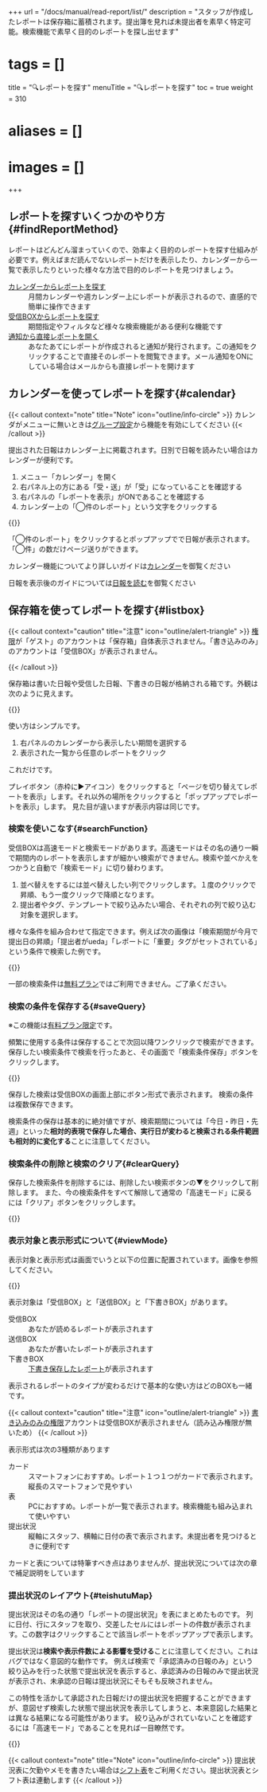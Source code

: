 +++
url = "/docs/manual/read-report/list/"
description = "スタッフが作成したレポートは保存箱に蓄積されます。提出簿を見れば未提出者を素早く特定可能。検索機能で素早く目的のレポートを探し出せます"
# tags = []
title = "🔍レポートを探す"
menuTitle = "🔍レポートを探す"
toc = true
weight = 310
# aliases = []
# images = []
+++



## レポートを探すいくつかのやり方{#findReportMethod}

レポートはどんどん溜まっていくので、効率よく目的のレポートを探す仕組みが必要です。例えばまだ読んでないレポートだけを表示したり、カレンダーから一覧で表示したりといった様々な方法で目的のレポートを見つけましょう。

<dl class="basic">
<dt><a href="#calendar">カレンダーからレポートを探す</a></dt>
<dd>月間カレンダーや週カレンダー上にレポートが表示されるので、直感的で簡単に操作できます</dd>
<dt><a href="#listbox">受信BOXからレポートを探す</a></dt>
<dd>期間指定やフィルタなど様々な検索機能がある便利な機能です</dd>
<dt><a href="/docs/manual/utils/notice/">通知から直接レポートを開く</a></dt>
<dd>あなたあてにレポートが作成されると通知が発行されます。この通知をクリックすることで直接そのレポートを閲覧できます。メール通知をONにしている場合はメールからも直接レポートを開けます</dd>
</dl>



## カレンダーを使ってレポートを探す{#calendar}

{{< callout context="note" title="Note" icon="outline/info-circle" >}}
カレンダがメニューに無いときは[グループ設定](/docs/manual/initial-setting/setting-group/#optionalFunction)から機能を有効にしてください
{{< /callout >}}

提出された日報はカレンダー上に掲載されます。日別で日報を読みたい場合はカレンダーが便利です。

1. メニュー「カレンダー」を開く
2. 右パネル上の方にある「受・送」が「受」になっていることを確認する
3. 右パネルの「レポートを表示」がONであることを確認する
4. カレンダー上の「◯件のレポート」という文字をクリックする


{{<icatch filename="read-report-calendar" msg="カレンダー画面です。レポートや予定が１枚のカレンダー上にまとめて表示されます">}}

「◯件のレポート」をクリックするとポップアップでで日報が表示されます。「◯件」の数だけページ送りができます。




カレンダー機能についてより詳しいガイドは[カレンダー](/docs/manual/calendar/_about/)を御覧ください

日報を表示後のガイドについては[日報を読む](/docs/manual/read-report/state/)を御覧ください


## 保存箱を使ってレポートを探す{#listbox}

{{< callout context="caution" title="注意" icon="outline/alert-triangle" >}}
[権限](/docs/manual/initial-setting/staff/rank/)が「ゲスト」のアカウントは「保存箱」自体表示されません。「書き込みのみ」のアカウントは「受信BOX」が表示されません。

{{< /callout >}}


保存箱は書いた日報や受信した日報、下書きの日報が格納される箱です。外観は次のように見えます。

{{<icatch filename="report-box1" msg="提出されたレポートは保存箱からアクセスできます。権限によっては保存箱にアクセスできないので注意">}}

使い方はシンプルです。

1. 右パネルのカレンダーから表示したい期間を選択する
2. 表示された一覧から任意のレポートをクリック

これだけです。

プレイボタン（赤枠に▶アイコン）をクリックすると「ページを切り替えてレポートを表示」します。それ以外の場所をクリックすると「ポップアップでレポートを表示」します。
見た目が違いますが表示内容は同じです。


### 検索を使いこなす{#searchFunction}

受信BOXは高速モードと検索モードがあります。高速モードはその名の通り一瞬で期間内のレポートを表示しますが細かい検索ができません。検索や並べかえをつかうと自動で「検索モード」に切り替わります。

1. 並べ替えをするには並べ替えしたい列でクリックします。１度のクリックで昇順、もう一度クリックで降順となります。
1. 提出者やタグ、テンプレートで絞り込みたい場合、それぞれの列で絞り込む対象を選択します。

様々な条件を組み合わせて指定できます。例えば次の画像は「検索期間が今月で提出日の昇順」「提出者がueda」「レポートに「重要」タグがセットされている」という条件で検索した例です。


{{<icatch filename="search-report"  msg="タグや提出者など様々な方法でレポートを検索できます" alice="here">}}

一部の検索条件は[無料プラン](/docs/price/free/)ではご利用できません。ご了承ください。


### 検索の条件を保存する{#saveQuery}

※この機能は[有料プラン限定](/docs/price/_about/#fee)です。

頻繁に使用する条件は保存することで次回以降ワンクリックで検索ができます。
保存したい検索条件で検索を行ったあと、その画面で「検索条件保存」ボタンをクリックします。

{{<icatch filename="save-query" msg="よく使う検索は保存すれば次回以降はワンクリックで検索できるよっ" alice="ok">}}

保存した検索は受信BOXの画面上部にボタン形式で表示されます。
検索の条件は複数保存できます。

検索条件の保存は基本的に絶対値ですが、検索期間については「今日・昨日・先週」といった**相対的表現で保存した場合、実行日が変わると検索される条件範囲も相対的に変化する**ことに注意してください。


### 検索条件の削除と検索のクリア{#clearQuery}


保存した検索条件を削除するには、削除したい検索ボタンの▼をクリックして削除します。
また、今の検索条件をすべて解除して通常の「高速モード」に戻るには「クリア」ボタンをクリックします。

{{<icatch filename="clear-query"  msg="不要になった保存検索は削除しましょう" >}}


### 表示対象と表示形式について{#viewMode}

表示対象と表示形式は画面でいうと以下の位置に配置されています。画像を参照してください。

{{<icatch filename="view-mode"  msg="スマホだと「カード」、PCだと「表」が見やすいかな？使いやすいのを選んでね" alice="please">}}


表示対象は「受信BOX」と「送信BOX」と「下書きBOX」があります。

<dl class="basic">
<dt>受信BOX</dt>
<dd>あなたが読めるレポートが表示されます</dd>
<dt>送信BOX</dt>
<dd>あなたが書いたレポートが表示されます</dd>
<dt>下書きBOX</dt>
<dd><a href="/docs/manual/write-report/draft/">下書き保存したレポート</a>が表示されます</dd>
</dl>


表示されるレポートのタイプが変わるだけで基本的な使い方はどのBOXも一緒です。

{{< callout context="caution" title="注意" icon="outline/alert-triangle" >}}
[書き込みのみの権限](/docs/manual/initial-setting/staff/rank/#others)アカウントは受信BOXが表示されません（読み込み権限が無いため）
{{< /callout >}}


表示形式は次の3種類があります

<dl class="basic">
<dt>カード</dt>
<dd>スマートフォンにおすすめ。レポート１つ１つがカードで表示されます。縦長のスマートフォンで見やすい</dd>
<dt>表</dt>
<dd>PCにおすすめ。レポートが一覧で表示されます。検索機能も組み込まれて使いやすい</dd>
<dt>提出状況</dt>
<dd>縦軸にスタッフ、横軸に日付の表で表示されます。未提出者を見つけるときに便利です</dd>
</dl>

カードと表については特筆すべき点はありませんが、提出状況については次の章で補足説明をしています

### 提出状況のレイアウト{#teishutuMap}

提出状況はその名の通り「レポートの提出状況」を表にまとめたものです。
列に日付、行にスタッフを取り、交差したセルにはレポートの件数が表示されます。この数字はクリックすることで該当レポートをポップアップで表示します。

提出状況は**検索や表示件数による影響を受ける**ことに注意してください。これはバグではなく意図的な動作です。
例えば検索で「承認済みの日報のみ」という絞り込みを行った状態で提出状況を表示すると、承認済みの日報のみで提出状況が表示され、未承認の日報は提出状況にそもそも反映されません。

この特性を活かして承認された日報だけの提出状況を把握することができますが、意図せず検索した状態で提出状況を表示してしまうと、本来意図した結果とは異なる結果になる可能性があります。
絞り込みがされていないことを確認するには「高速モード」であることを見れば一目瞭然です。

{{<icatch filename="report-map"  msg="未提出者は誰ですか？すぐ見つけられるね♫" alice="ok">}}

{{< callout context="note" title="Note" icon="outline/info-circle" >}}
提出状況表に欠勤やメモを書きたい場合は[シフト表](/docs/manual/utils/shift/)をご利用ください。提出状況表とシフト表は連動します
{{< /callout >}}

